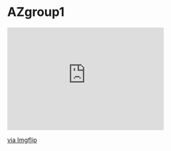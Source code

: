 # AZgroup1
<div style="width:360px;max-width:100%;"><div style="height:0;padding-bottom:65.83%;position:relative;"><iframe width="360" height="237" style="position:absolute;top:0;left:0;width:100%;height:100%;" frameBorder="0" src="https://imgflip.com/embed/5aul5m"></iframe></div><p><a href="https://imgflip.com/gif/5aul5m">via Imgflip</a></p></div>
